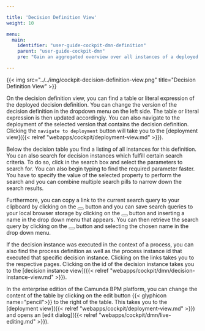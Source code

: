 ```yaml
---

title: 'Decision Definition View'
weight: 10

menu:
  main:
    identifier: "user-guide-cockpit-dmn-definition"
    parent: "user-guide-cockpit-dmn"
    pre: "Gain an aggregated overview over all instances of a deployed decision definition"

---
```


{{< img src="../../img/cockpit-decision-definition-view.png" title="Decision Definition View" >}}

On the decision definition view, you can find a table or literal expression of the deployed decision definition. You can change the version of the decision definition in the dropdown menu on the left side. The table or literal expression is then updated accordingly. You can also navigate to the deployment of the selected version that contains the decision definition. Clicking the `navigate to deployment` button will take you to the [deployment view]({{< relref "webapps/cockpit/deployment-view.md" >}}).

Below the decision table you find a listing of all instances for this definition. You can also search for decision instances which fulfill certain search criteria. To do so, click in the search box and select the parameters to search for. You can also begin typing to find the required parameter faster. You have to specify the value of the selected property to perform the search and you can combine multiple search pills to narrow down the search results.

Furthermore, you can copy a link to the current search query to your clipboard by clicking on the <button class="btn btn-xs"><i class="glyphicon glyphicon-link"></i></button> button and you can save search queries to your local browser storage by clicking on the <button class="btn btn-xs"><i class="glyphicon glyphicon-floppy-disk"></i></button> button and inserting a name in the drop down menu that appears. You can then retrieve the search query by clicking on the <button class="btn btn-xs"><i class="glyphicon glyphicon-floppy-disk"></i></button> button and selecting the chosen name in the drop down menu.

If the decision instance was executed in the context of a process, you can also find the process definition as well as the process instance id that executed that specific decision instance. Clicking on the links takes you to the respective pages. Clicking on the id of the decision instance takes you to the [decision instance view]({{< relref "webapps/cockpit/dmn/decision-instance-view.md" >}}).

In the enterprise edition of the Camunda BPM platform, you can change the content of the table by clicking on the edit button {{< glyphicon name="pencil">}} to the right of the table. This takes you to the [deployment view]({{< relref "webapps/cockpit/deployment-view.md" >}}) and opens an [edit dialog]({{< relref "webapps/cockpit/dmn/live-editing.md" >}}).
